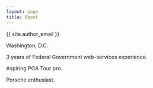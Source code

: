 ```yaml
---
layout: page
title: About
---
```


{{ site.author_email }} 

Washington, D.C.

3 years of Federal Government web-services experience. 

Aspiring PGA Tour pro.

Porsche enthusiast.
